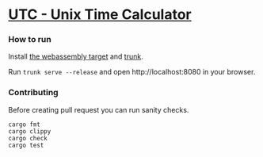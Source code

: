# [UTC - Unix Time Calculator](https://benbaror.github.io/utc/)

### How to run

Install [the webassembly target](https://yew.rs/docs/getting-started/introduction#install-webassembly-target) and [trunk](https://yew.rs/docs/getting-started/introduction#install-trunk).

Run `trunk serve --release` and open http://localhost:8080 in your browser.


### Contributing
Before creating pull request you can run sanity checks.

```
cargo fmt
cargo clippy
cargo check
cargo test
```
